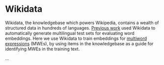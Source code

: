 # Wikidata

Wikidata, the knowledgebase which powers Wikipedia, contains a wealth of structured data in hundreds of languages. 
[Previous work](https://github.com/n8stringham/gensim-evaluations) used Wikidata to automatically generate multilingual test sets for evaluating word embeddings. 
Here we use Wikidata to train embeddings for [multiword expressions](https://aclweb.org/aclwiki/Multiword_Expressions)
(MWEs), by using items in the knowledgebase as a guide for identifying MWEs in the training text.

...
